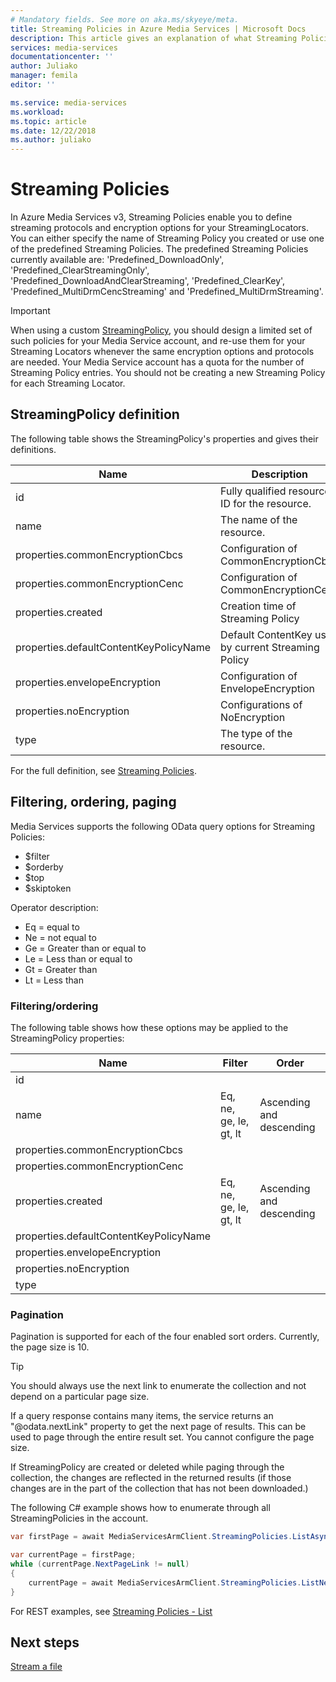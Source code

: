 ```yaml
---
# Mandatory fields. See more on aka.ms/skyeye/meta.
title: Streaming Policies in Azure Media Services | Microsoft Docs
description: This article gives an explanation of what Streaming Policies are, and how they are used by Azure Media Services.
services: media-services
documentationcenter: ''
author: Juliako
manager: femila
editor: ''

ms.service: media-services
ms.workload: 
ms.topic: article
ms.date: 12/22/2018
ms.author: juliako
---
```


# Streaming Policies

In Azure Media Services v3, Streaming Policies enable you to define streaming protocols and encryption options for your StreamingLocators. You can either specify the name of Streaming Policy you created or use one of the predefined Streaming Policies. The predefined Streaming Policies currently available are: 'Predefined_DownloadOnly', 'Predefined_ClearStreamingOnly', 'Predefined_DownloadAndClearStreaming', 'Predefined_ClearKey', 'Predefined_MultiDrmCencStreaming' and 'Predefined_MultiDrmStreaming'.

> [!IMPORTANT]
> When using a custom [StreamingPolicy](https://docs.microsoft.com/rest/api/media/streamingpolicies), you should design a limited set of such policies for your Media Service account, and re-use them for your Streaming Locators whenever the same encryption options and protocols are needed. Your Media Service account has a quota for the number of Streaming Policy entries. You should not be creating a new Streaming Policy for each Streaming Locator.

## StreamingPolicy definition

The following table shows the StreamingPolicy's properties and gives their definitions.

|Name|Description|
|---|---|
|id|Fully qualified resource ID for the resource.|
|name|The name of the resource.|
|properties.commonEncryptionCbcs|Configuration of CommonEncryptionCbcs|
|properties.commonEncryptionCenc|Configuration of CommonEncryptionCenc|
|properties.created	|Creation time of Streaming Policy|
|properties.defaultContentKeyPolicyName	|Default ContentKey used by current Streaming Policy|
|properties.envelopeEncryption	|Configuration of EnvelopeEncryption|
|properties.noEncryption|Configurations of NoEncryption|
|type|The type of the resource.|

For the full definition, see [Streaming Policies](https://docs.microsoft.com/rest/api/media/streamingpolicies).

## Filtering, ordering, paging

Media Services supports the following OData query options for Streaming Policies: 

* $filter 
* $orderby 
* $top 
* $skiptoken 

Operator description:

* Eq = equal to
* Ne = not equal to
* Ge = Greater than or equal to
* Le = Less than or equal to
* Gt = Greater than
* Lt = Less than

### Filtering/ordering

The following table shows how these options may be applied to the StreamingPolicy properties: 

|Name|Filter|Order|
|---|---|---|
|id|||
|name|Eq, ne, ge, le, gt, lt|Ascending and descending|
|properties.commonEncryptionCbcs|||
|properties.commonEncryptionCenc|||
|properties.created	|Eq, ne, ge, le,  gt, lt|Ascending and descending|
|properties.defaultContentKeyPolicyName	|||
|properties.envelopeEncryption|||
|properties.noEncryption|||
|type|||

### Pagination

Pagination is supported for each of the four enabled sort orders. Currently, the page size is 10.

> [!TIP]
> You should always use the next link to enumerate the collection and not depend on a particular page size.

If a query response contains many items, the service returns an "\@odata.nextLink" property to get the next page of results. This can be used to page through the entire result set. You cannot configure the page size. 

If StreamingPolicy are created or deleted while paging through the collection, the changes are reflected in the returned results (if those changes are in the part of the collection that has not been downloaded.) 

The following C# example shows how to enumerate through all StreamingPolicies in the account.

```csharp
var firstPage = await MediaServicesArmClient.StreamingPolicies.ListAsync(CustomerResourceGroup, CustomerAccountName);

var currentPage = firstPage;
while (currentPage.NextPageLink != null)
{
    currentPage = await MediaServicesArmClient.StreamingPolicies.ListNextAsync(currentPage.NextPageLink);
}
```

For REST examples, see [Streaming Policies - List](https://docs.microsoft.com/rest/api/media/streamingpolicies/list)

## Next steps

[Stream a file](stream-files-dotnet-quickstart.md)
